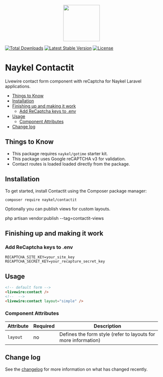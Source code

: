 <p align="center"><a href="https://naykel.com.au" target="_blank"><img src="https://avatars0.githubusercontent.com/u/32632005?s=460&u=d1df6f6e0bf29668f8a4845271e9be8c9b96ed83&v=4" width="120"></a></p>

<a href="https://packagist.org/packages/naykel/contactit"><img src="https://img.shields.io/packagist/dt/naykel/contactit" alt="Total Downloads"></a>
<a href="https://packagist.org/packages/naykel/contactit"><img src="https://img.shields.io/packagist/v/naykel/contactit" alt="Latest Stable Version"></a>
<a href="https://packagist.org/packages/naykel/contactit"><img src="https://img.shields.io/packagist/l/naykel/contactit" alt="License"></a>

# Naykel Contactit

Livewire contact form component with reCaptcha for Naykel Laravel applications.

<!-- MarkdownTOC -->

- [Things to Know](#things-to-know)
- [Installation](#installation)
- [Finishing up and making it work](#finishing-up-and-making-it-work)
    - [Add ReCaptcha keys to .env](#add-recaptcha-keys-to-env)
- [Usage](#usage)
    - [Component Attributes](#component-attributes)
- [Change log](#change-log)

<!-- /MarkdownTOC -->


<a id="things-to-know"></a>
## Things to Know

- This package requires `naykel/gotime` starter kit.
- This package uses Google reCAPTCHA v3 for validation.
- Contact routes is loaded loaded directly from the package.

<a id="installation"></a>
## Installation

To get started, install Contactit using the Composer package manager:

    composer require naykel/contactit

Optionally you can publish views for custom layouts.

  php artisan vendor:publish --tag=contactit-views

<a id="finishing-up-and-making-it-work"></a>
## Finishing up and making it work

<a id="add-recaptcha-keys-to-env"></a>
### Add ReCaptcha keys to .env

    RECAPTCHA_SITE_KEY=your_site_key
    RECAPTCHA_SECRET_KEY=your_recapture_secret_key

<a id="usage"></a>
## Usage

``` html
<!-- default form -->
<livewire:contact />
<!--  -->
<livewire:contact layout="simple" />
```


<a id="component-attributes"></a>
### Component Attributes

| Attribute | Required | Description                                                    |
| --------- | -------- | -------------------------------------------------------------- |
| `layout`  | no       | Defines the form style (refer to layouts for more information) |

<a id="change-log"></a>
## Change log

See the [changelog](changelog.md) for more information on what has changed recently.

[link-author]: https://github.com/naykel76
[link-email]: nathan@naykel.com.au
